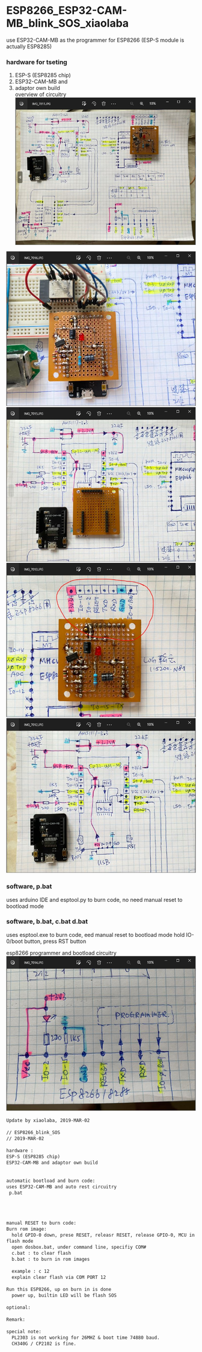 # ESP8266_ESP32-CAM-MB_blink_SOS_xiaolaba  
use ESP32-CAM-MB as the programmer for ESP8266 (ESP-S module is actually ESP8285)  

### hardware for tseting   
1. ESP-S (ESP8285 chip)    
2. ESP32-CAM-MB and  
3. adaptor own build  
overview of circuitry  
![esp8266_programmer_ESP32-CAM-MB_design.JPG](esp8266_programmer_ESP32-CAM-MB_design.JPG)  


![esp8266_programmer_action.JPG](esp8266_programmer_action.JPG)  
![esp8266_programmer_ESP32-CAM-MB_interface.JPG](esp8266_programmer_ESP32-CAM-MB_interface.JPG)  
![esp8266_programmer_pinout.JPG](esp8266_programmer_pinout.JPG)
![esp8266_programmer_circuit.JPG](esp8266_programmer_circuit.JPG)  


### software, p.bat
uses arduino IDE and esptool.py to burn code, no need manual reset to bootload mode

### software, b.bat, c.bat d.bat
uses esptool.exe to burn code, eed manual reset to bootload mode
hold IO-0/boot button, press RST button




 




esp8266 programmer and bootload circuitry  
![esp8266_programmer_interface.JPG](esp8266_programmer_interface.JPG)









```
Update by xiaolaba, 2019-MAR-02

// ESP8266_blink_SOS
// 2019-MAR-02

hardware : 
ESP-S (ESP8285 chip)
ESP32-CAM-MB and adaptor own build           


automatic bootload and burn code:
uses ESP32-CAM-MB and auto rest circuitry
 p.bat




manual RESET to burn code:
Burn rom image:
  hold GPIO-0 down, prese RESET, releasr RESET, release GPIO-0, MCU in flash mode
  open dosbox.bat, under command line, specifiy COM#
  c.bat : to clear flash
  b.bat : to burn in rom images
  
  example : c 12
  explain clear flash via COM PORT 12

Run this ESP8266, up on burn in is done
  power up, builtin LED will be flash SOS

optional:

Remark:

special note:
  PL2303 is not working for 26MHZ & boot time 74880 baud.
  CH340G / CP2102 is fine.
```
